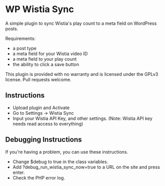 # WP Wistia Sync

A simple plugin to sync Wistia's play count to a meta field on WordPress posts.

Requirements:
- a post type
- a meta field for your Wistia video ID
- a meta field to your play count
- the ability to click a save button

This plugin is provided with no warranty and is licensed under the GPLv3 license. Pull requests welcome.

## Instructions

- Upload plugin and Activate
- Go to Settings -> Wistia Sync
- Input your Wistia API Key, and other settings. (Note: Wistia API key needs read access to everything)

## Debugging Instructions

If you're having a problem, you can use these instructions.

- Change $debug to true in the class variables.
- Add ?debug_run_wistia_sync_now=true to a URL on the site and press enter.  
- Check the PHP error log. 
